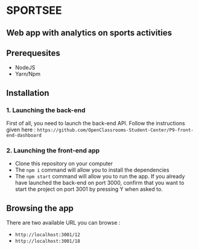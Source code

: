 # SPORTSEE

## Web app with analytics on sports activities

## Prerequesites 

- NodeJS
- Yarn/Npm

## Installation 

### 1. Launching the back-end

First of all, you need to launch the back-end API. Follow the instructions given here :  `https://github.com/OpenClassrooms-Student-Center/P9-front-end-dashboard`

### 2. Launching the front-end app

- Clone this repository on your computer
- The `npm i` command will allow you to install the dependencies
- The `npm start` command will allow you to run the app. If you already have launched the back-end on port 3000, confirm that you want to start the project on port 3001 by pressing Y when asked to.

## Browsing the app

There are two available URL you can browse : 

- `http://localhost:3001/12`
- `http://localhost:3001/18`